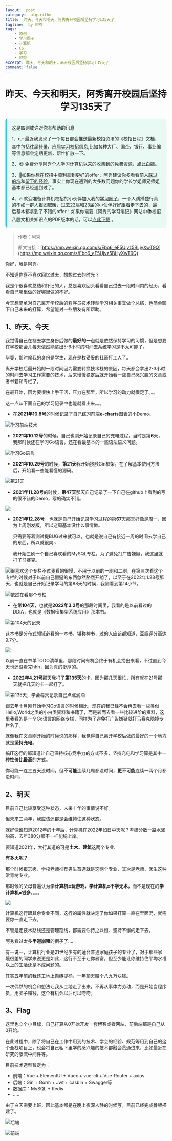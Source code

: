 ```yaml
---
layout:  post
category:  algorithm
title:  昨天、今天和明天，阿秀离开校园后坚持学习135天了
tagline:  by 阿秀
tags:
    - 原创
    - 学习圈子
    - 计算机
    - CS
    - 学习
    - 阿秀
excerpt: 昨天、今天和明天，离开校园后坚持学习135天了
comment: false
---
```






<h1 align="center">昨天、今天和明天，阿秀离开校园后坚持学习135天了</h1>

<div style="border-color: #24C6DC;
            background-color: #e9f9f3;         
            margin: 1rem 0;
        padding: .25rem 1rem;
        border-left-width: .3rem;
        border-left-style: solid;
        border-radius: .5rem;
        color: inherit;">
  <p>这是四则或许对你有帮助的讯息</p>
  <p>1、👉 最近我发现了一个每日都会推送最新校招资讯的《校招日程》文档，其中包括<a style="text-decoration: underline" href="https://flowus.cn/share/ee50d5eb-3cd5-4f74-880e-95b215dd4ff2" target="_blank">往届补录</a>、<a style="text-decoration: underline" href="https://flowus.cn/share/5f327c98-1e31-46c8-b86b-5ac6105e021f" target="_blank">应届实习校招</a>信息,比如各种大厂、国企、银行、事业编等信息都会定期更新，帮忙扩散一下。</p>  
  <p>2、😍
    免费分享阿秀个人学习计算机以来的收集到的免费资源，<a style="text-decoration: underline" href="/notes/07-resources/01-free/01-introduce.html" target="_blank">点此白嫖</a>。
  </p>
  <p>3、🚀如果你想在校招中顺利拿到更好的offer，阿秀建议你多看看前人<a style="text-decoration: underline" href="https://www.yuque.com/tuobaaxiu/httmmc/npg1k81zeq4wfpyz" target="_blank">踩过的坑</a>和<a style="text-decoration: underline"  target="_blank" href="https://www.yuque.com/tuobaaxiu/httmmc/gge9ppd0mbu2d3dp">留下的经验</a>，事实上你现在遇到的大多数问题你的学长学姐师兄师姐基本都已经遇到过了。
  </p>
  <p>4、🔥 欢迎准备计算机校招的小伙伴加入我的<a  style="text-decoration: underline" href="https://www.yuque.com/tuobaaxiu/httmmc/xg0otqvc17wfx4u9" target="_blank">学习圈子</a>，一个人踽踽独行真的不如一群人报团取暖，过去22届和23届的小伙伴好好跟着走下去的，最后基本都拿到了不错的offer！如果你需要《阿秀的学习笔记》网站中📚︎校招八股文相关知识点的PDF版本的话，可以<a style="text-decoration: underline" href="/notes/08-other/02-question.html#_5、如何下载阿秀的学习笔记内容pdf版本" target="_blank">点此下载</a> 。</p>   </div>

> 作者：阿秀
>
> 原文链接：[https://mp.weixin.qq.com/s/Ebo6_eF5Ujvz5BLjyXwT9Q](https://mp.weixin.qq.com/s/Ebo6_eF5Ujvz5BLjyXwT9Q)



你好，我是阿秀。

不知道你喜不喜欢回忆过去，想想过去的时光？

我是个很喜欢总结和怀旧的人，总是喜欢回头看看自己过去一段时间内的经历，看看自己哪里做的好哪里做的不好。

今天想简单对自己离开学校后的程序员技术转型学习相关事宜做个总结，也简单聊下自己未来的打算，希望能对一些朋友有所帮助。





## 1、昨天、今天

我觉得自己在褪去学生身份后做的**最好的一点**就是依然保持学习的习惯，但是想要在学校那会儿每天依然能拿出5-6小时的时间去系统学习是不太可能了。

毕竟，那时候我的身份是学生，现在是枚妥妥的社畜打工人了。

离开学校后最开始的一段时间因为需要转换技术栈的原因，每天都会拿出2-3小时的时间去学习工作需要的技术，后来慢慢稳定后就开始看一些自己感兴趣的文章或者书籍和专栏了。

在最开始，因为要很快上手干活，压力在那里，所以学习的动力就很足了。。。

这一点从下面自己的学习记录中也能就看出来。。。

- 在**2021年10.8号**的时候记录了自己练习前端**e-charts**图表的小Demo。

![学习前端技术](https://axiu-image-bed.oss-cn-shanghai.aliyuncs.com/img/202204271855854.png)

- **2021年10.12号**的时候，自己也刚开始记录自己的充电过程，当时是第**6**天，我那时候还在学习Go语言，还在看最基本的一些语法语义问题。

![学习Go语言](https://axiu-image-bed.oss-cn-shanghai.aliyuncs.com/img/202204271855796.png)

- **2021年10.29号**的时候，**第21天**我开始接触Gin框架，在了解基本使用方法后，开始看一些能看懂的源码。

![第21天](https://axiu-image-bed.oss-cn-shanghai.aliyuncs.com/img/202204271855351.png)



- **2021年11.28号**的时候，**第47天**那天自己记录了一下自己在github上看到的写的很不错的Demo，写的确实不错。

![](https://axiu-image-bed.oss-cn-shanghai.aliyuncs.com/img/202204271855784.png)

- **2021年12.28号**，也就是自己开始记录学习过程的第**67**天那天好像是周一，因为上周刚发版，所以这周基本没什么事情做。

  只需要等着测试提BUG过来就可以，也就是说自己有接近一周的时间去学自己的东西，所以就很爽~

  我开始三刷一个自己喜欢看的MySQL专栏，为了避免打广告嫌疑，我这里就打了马赛克。

![很喜欢这个专栏](https://axiu-image-bed.oss-cn-shanghai.aliyuncs.com/img/202204271854039.png)不过我看的很慢，不用于以前的一刷和二刷，在第三次看这个专栏的时候对于以前自己懵逼的东西忽然豁然开朗了，以至于在2022年1.28号那天，也就是自己开始记录学习的第88天的时候，我刚看到第14小节。

![依然在看那个专栏](https://axiu-image-bed.oss-cn-shanghai.aliyuncs.com/img/202204271854937.png)



- 在第**104天**，也就是**2022年3.2号**的那段时间里，我看的是以前看过的DDIA，也就是《数据密集型系统应用》那本书。

![第104天的记录](https://axiu-image-bed.oss-cn-shanghai.aliyuncs.com/img/202204271854565.png)

这本书是分布式领域必看的一本书，堪称神书，过的人应该都知道，豆瓣评分高达9.7分。

![](https://axiu-image-bed.oss-cn-shanghai.aliyuncs.com/img/202204271854137.png)

以前一直在书单TODO清单里，那段时间有机会终于有机会捞出来看，不过直到今天也还没看完hhh，因为真的挺厚的。

- **2022年4.21号**那天我打了**第135天**的卡，因为那几天很忙，所有就在21号那天就把几天的卡一起打了。

![第135天，学会每天记录自己点点滴滴](https://axiu-image-bed.oss-cn-shanghai.aliyuncs.com/img/202204271854183.png)

跟去年十月刚开始学习Go语言的时候相比，现在的我已经不会再去看一些类似Hello,World之类的小白类资料和书籍了，而是转而去看一些比较进阶的资料，这里我看的是一个Go语言的网络专栏，同样为了避免打广告嫌疑就打马赛克隐掉专栏名了。



就像我在文章刚开始的时候说的那样，我觉得自己离开学校后做的最好的一个地方就是**坚持充电**。



搞IT这行的都知道让自己保持核心竞争力的方式不多，坚持充电和学习算是其中一种**性价比最高**的方式。



你可能一连三五天没时间，但**不可能**连续几周都没时间，**更不可能**连续一两个月都没时间。



## 2、明天

目前自己比较享受这种状态，未来十年的事情说不好。

但未来三两年，我应该还都是会维持住这种状态。

就好像谁知道2012年的十年后，计算机在2022年如日中天呢？考研分数一路水涨船高，去年380分都不一样能稳上岸。

要知道2021年，大行其道的可是**土木、建筑**这两个专业.

**有多火呢？**

那个时候报志愿，学校老师推荐男生首选就是这两个专业，其次是老师、医生这种常青树专业。

那时候的父母普遍认为学**计算机=玩游戏**，**学计算机=不学无术**，而不是现在的**学计算机=钱多**。。。。

![](https://axiu-image-bed.oss-cn-shanghai.aliyuncs.com/img/202204271854101.png)

计算机这行跟其余专业不同，这行的属性就决定了你如果打算一直在里面混，就需要你一直走下去。

不管是走技术路线还是管理路线，都需要你持之以恒、坚持不懈的走下去。

阿秀看过太多**半道崩殂**的例子了....

有一说一，计算机行业是21世纪少有的适合普通家庭孩子的专业了，对于那些家境很差的同学来说更是如此，这行不至于让你暴富，但至少能让你维持住平均水准以上的生活还是不成问题的。

其实五年前的我还工地上搬砖提桶，一年顶天赚个八九万块钱。

一次偶然的机会和想法让我从工地走了出来，不再从事体力劳动，而是开始当程序员，用脑子赚钱，这个有机会以后可以唠唠。

## 3、Flag

这里也立个小目标，自己打算从0开始开发一套博客或者网站，前后端都是自己从0开始。

在此过程中，除了将自己在工作中用到的技术、学会的经验、规范等用到自己的这个全栈项目上，也会将自己私下里学的感兴趣的技术都融会贯通进来，比如最近在研究的限流中间件等。

目前技术选型暂定为：

- 前端：Vue + ElementUI + Vuex + vue-cli +  Vue-Router + axios
- 后端：Gin + Gorm + Jwt + casbin + Swagger等
- 数据库：MySQL + Redis
- .....



由于白天需要上班，因此基本都是在晚上夜深人静的时候写，目前已经完成骨架搭建了。

![后端](https://axiu-image-bed.oss-cn-shanghai.aliyuncs.com/img/202204271854649.png)



![前端](https://axiu-image-bed.oss-cn-shanghai.aliyuncs.com/img/202204271854892.png)



